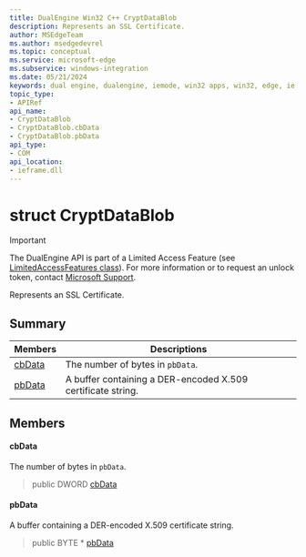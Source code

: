 ```yaml
---
title: DualEngine Win32 C++ CryptDataBlob
description: Represents an SSL Certificate.
author: MSEdgeTeam
ms.author: msedgedevrel
ms.topic: conceptual
ms.service: microsoft-edge
ms.subservice: windows-integration
ms.date: 05/21/2024
keywords: dual engine, dualengine, iemode, win32 apps, win32, edge, ie mode, edge html, CryptDataBlob
topic_type: 
- APIRef
api_name:
- CryptDataBlob
- CryptDataBlob.cbData
- CryptDataBlob.pbData
api_type:
- COM
api_location:
- ieframe.dll
---
```


# struct CryptDataBlob

> [!IMPORTANT]
> The DualEngine API is part of a Limited Access Feature (see [LimitedAccessFeatures class](/uwp/api/windows.applicationmodel.limitedaccessfeatures)). For more information or 
> to request an unlock token, contact [Microsoft Support](https://go.microsoft.com/fwlink/?linkid=2271232&clcid=0x409).

Represents an SSL Certificate.

## Summary

 Members                        | Descriptions
--------------------------------|---------------------------------------------
[cbData](#cbdata) | The number of bytes in `pbData`.
[pbData](#pbdata) | A buffer containing a DER-encoded X.509 certificate string.

## Members

#### cbData

The number of bytes in `pbData`.

> public DWORD [cbData](#cbdata)

#### pbData

A buffer containing a DER-encoded X.509 certificate string.

> public BYTE * [pbData](#pbdata)

